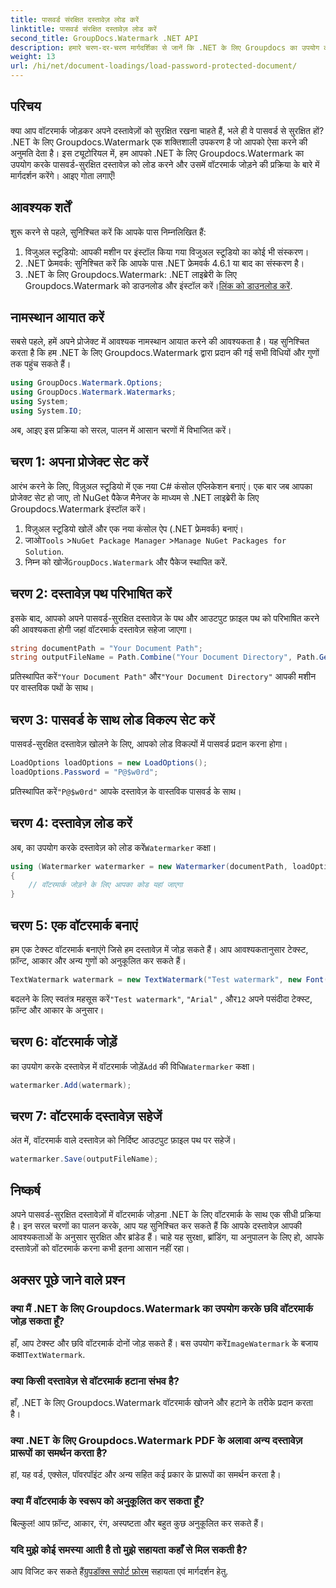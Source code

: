 ```yaml
---
title: पासवर्ड संरक्षित दस्तावेज़ लोड करें
linktitle: पासवर्ड संरक्षित दस्तावेज़ लोड करें
second_title: GroupDocs.Watermark .NET API
description: हमारे चरण-दर-चरण मार्गदर्शिका से जानें कि .NET के लिए Groupdocs का उपयोग करके पासवर्ड-सुरक्षित दस्तावेज़ों में वॉटरमार्क कैसे जोड़ें। अपनी फ़ाइलों को आसानी से सुरक्षित और ब्रांड करें।
weight: 13
url: /hi/net/document-loadings/load-password-protected-document/
---
```

## परिचय
क्या आप वॉटरमार्क जोड़कर अपने दस्तावेज़ों को सुरक्षित रखना चाहते हैं, भले ही वे पासवर्ड से सुरक्षित हों? .NET के लिए Groupdocs.Watermark एक शक्तिशाली उपकरण है जो आपको ऐसा करने की अनुमति देता है। इस ट्यूटोरियल में, हम आपको .NET के लिए Groupdocs.Watermark का उपयोग करके पासवर्ड-सुरक्षित दस्तावेज़ को लोड करने और उसमें वॉटरमार्क जोड़ने की प्रक्रिया के बारे में मार्गदर्शन करेंगे। आइए गोता लगाएँ!
## आवश्यक शर्तें
शुरू करने से पहले, सुनिश्चित करें कि आपके पास निम्नलिखित हैं:
1. विजुअल स्टूडियो: आपकी मशीन पर इंस्टॉल किया गया विजुअल स्टूडियो का कोई भी संस्करण।
2. .NET फ्रेमवर्क: सुनिश्चित करें कि आपके पास .NET फ्रेमवर्क 4.6.1 या बाद का संस्करण है।
3. .NET के लिए Groupdocs.Watermark: .NET लाइब्रेरी के लिए Groupdocs.Watermark को डाउनलोड और इंस्टॉल करें।[लिंक को डाउनलोड करें](https://releases.groupdocs.com/Watermark/net/).
## नामस्थान आयात करें
सबसे पहले, हमें अपने प्रोजेक्ट में आवश्यक नामस्थान आयात करने की आवश्यकता है। यह सुनिश्चित करता है कि हम .NET के लिए Groupdocs.Watermark द्वारा प्रदान की गई सभी विधियों और गुणों तक पहुंच सकते हैं।
```csharp
using GroupDocs.Watermark.Options;
using GroupDocs.Watermark.Watermarks;
using System;
using System.IO;
```
अब, आइए इस प्रक्रिया को सरल, पालन में आसान चरणों में विभाजित करें।
## चरण 1: अपना प्रोजेक्ट सेट करें
आरंभ करने के लिए, विज़ुअल स्टूडियो में एक नया C# कंसोल एप्लिकेशन बनाएं। एक बार जब आपका प्रोजेक्ट सेट हो जाए, तो NuGet पैकेज मैनेजर के माध्यम से .NET लाइब्रेरी के लिए Groupdocs.Watermark इंस्टॉल करें।
1. विज़ुअल स्टूडियो खोलें और एक नया कंसोल ऐप (.NET फ्रेमवर्क) बनाएं।
2.  जाओ`Tools` >`NuGet Package Manager` >`Manage NuGet Packages for Solution`.
3.  निम्न को खोजें`GroupDocs.Watermark` और पैकेज स्थापित करें.
## चरण 2: दस्तावेज़ पथ परिभाषित करें
इसके बाद, आपको अपने पासवर्ड-सुरक्षित दस्तावेज़ के पथ और आउटपुट फ़ाइल पथ को परिभाषित करने की आवश्यकता होगी जहां वॉटरमार्क दस्तावेज़ सहेजा जाएगा।
```csharp
string documentPath = "Your Document Path";
string outputFileName = Path.Combine("Your Document Directory", Path.GetFileName(documentPath));
```
 प्रतिस्थापित करें`"Your Document Path"` और`"Your Document Directory"` आपकी मशीन पर वास्तविक पथों के साथ।
## चरण 3: पासवर्ड के साथ लोड विकल्प सेट करें
पासवर्ड-सुरक्षित दस्तावेज़ खोलने के लिए, आपको लोड विकल्पों में पासवर्ड प्रदान करना होगा।
```csharp
LoadOptions loadOptions = new LoadOptions();
loadOptions.Password = "P@$w0rd";
```
 प्रतिस्थापित करें`"P@$w0rd"` आपके दस्तावेज़ के वास्तविक पासवर्ड के साथ।
## चरण 4: दस्तावेज़ लोड करें
 अब, का उपयोग करके दस्तावेज़ को लोड करें`Watermarker` कक्षा।
```csharp
using (Watermarker watermarker = new Watermarker(documentPath, loadOptions))
{
    // वॉटरमार्क जोड़ने के लिए आपका कोड यहां जाएगा
}
```
## चरण 5: एक वॉटरमार्क बनाएं
हम एक टेक्स्ट वॉटरमार्क बनाएंगे जिसे हम दस्तावेज़ में जोड़ सकते हैं। आप आवश्यकतानुसार टेक्स्ट, फ़ॉन्ट, आकार और अन्य गुणों को अनुकूलित कर सकते हैं।
```csharp
TextWatermark watermark = new TextWatermark("Test watermark", new Font("Arial", 12));
```
 बदलने के लिए स्वतंत्र महसूस करें`"Test watermark"`, `"Arial"` , और`12` अपने पसंदीदा टेक्स्ट, फ़ॉन्ट और आकार के अनुसार।
## चरण 6: वॉटरमार्क जोड़ें
 का उपयोग करके दस्तावेज़ में वॉटरमार्क जोड़ें`Add` की विधि`Watermarker` कक्षा।
```csharp
watermarker.Add(watermark);
```
## चरण 7: वॉटरमार्क दस्तावेज़ सहेजें
अंत में, वॉटरमार्क वाले दस्तावेज़ को निर्दिष्ट आउटपुट फ़ाइल पथ पर सहेजें।
```csharp
watermarker.Save(outputFileName);
```
## निष्कर्ष
अपने पासवर्ड-सुरक्षित दस्तावेज़ों में वॉटरमार्क जोड़ना .NET के लिए वॉटरमार्क के साथ एक सीधी प्रक्रिया है। इन सरल चरणों का पालन करके, आप यह सुनिश्चित कर सकते हैं कि आपके दस्तावेज़ आपकी आवश्यकताओं के अनुसार सुरक्षित और ब्रांडेड हैं। चाहे यह सुरक्षा, ब्रांडिंग, या अनुपालन के लिए हो, आपके दस्तावेज़ों को वॉटरमार्क करना कभी इतना आसान नहीं रहा।
## अक्सर पूछे जाने वाले प्रश्न
### क्या मैं .NET के लिए Groupdocs.Watermark का उपयोग करके छवि वॉटरमार्क जोड़ सकता हूँ?
 हाँ, आप टेक्स्ट और छवि वॉटरमार्क दोनों जोड़ सकते हैं। बस उपयोग करें`ImageWatermark` के बजाय कक्षा`TextWatermark`.
### क्या किसी दस्तावेज़ से वॉटरमार्क हटाना संभव है?
हाँ, .NET के लिए Groupdocs.Watermark वॉटरमार्क खोजने और हटाने के तरीके प्रदान करता है।
### क्या .NET के लिए Groupdocs.Watermark PDF के अलावा अन्य दस्तावेज़ प्रारूपों का समर्थन करता है?
हां, यह वर्ड, एक्सेल, पॉवरपॉइंट और अन्य सहित कई प्रकार के प्रारूपों का समर्थन करता है।
### क्या मैं वॉटरमार्क के स्वरूप को अनुकूलित कर सकता हूँ?
बिल्कुल! आप फ़ॉन्ट, आकार, रंग, अस्पष्टता और बहुत कुछ अनुकूलित कर सकते हैं।
### यदि मुझे कोई समस्या आती है तो मुझे सहायता कहाँ से मिल सकती है?
 आप विजिट कर सकते हैं[ग्रुपडॉक्स सपोर्ट फ़ोरम](https://forum.groupdocs.com/c/watermark/19) सहायता एवं मार्गदर्शन हेतु.